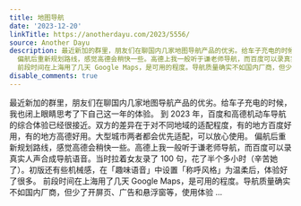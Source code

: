 ```yaml
---
title: 地图导航
date: '2023-12-20'
linkTitle: https://anotherdayu.com/2023/5556/
source: Another Dayu
description: 最近新加的群里，朋友们在聊国内几家地图导航产品的优劣。给车子充电的时候，我也闭上眼睛思考了下自己这一年的体验。 到 2023 年，百度和高德机动车导航的综合体验已经很接近。双方的差异在于对不同地域的适配程度，有的地方百度好用，有的地方高德好用。大型城市两者都会优先适配，可以放心使用。
  偏航后重新规划路线，感觉高德会稍快一些。高德上我一般听于谦老师导航，而百度可以录真实人声合成导航语音。当时拉着女友录了 100 句，花了半个多小时（辛苦她了）。初版还有些机械感，在「趣味语音」中设置「称呼风格」为温柔后，体验好了很多。
  前段时间在上海用了几天 Google Maps，是可用的程度。导航质量确实不如国内厂商，但少了开屏页、广告和悬浮窗等，使用体验 ...
disable_comments: true
---
```

最近新加的群里，朋友们在聊国内几家地图导航产品的优劣。给车子充电的时候，我也闭上眼睛思考了下自己这一年的体验。 到 2023 年，百度和高德机动车导航的综合体验已经很接近。双方的差异在于对不同地域的适配程度，有的地方百度好用，有的地方高德好用。大型城市两者都会优先适配，可以放心使用。 偏航后重新规划路线，感觉高德会稍快一些。高德上我一般听于谦老师导航，而百度可以录真实人声合成导航语音。当时拉着女友录了 100 句，花了半个多小时（辛苦她了）。初版还有些机械感，在「趣味语音」中设置「称呼风格」为温柔后，体验好了很多。 前段时间在上海用了几天 Google Maps，是可用的程度。导航质量确实不如国内厂商，但少了开屏页、广告和悬浮窗等，使用体验 ...